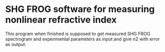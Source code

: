 # SHG FROG software for measuring nonlinear refractive index

This program when finished is supposed to get measured SHG FROG spectrogram and experimental parameters as input and give n2 with error as output.
